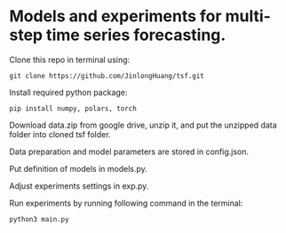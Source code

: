 # Models and experiments for multi-step time series forecasting.

Clone this repo in terminal using:

```
git clone https://github.com/JinlongHuang/tsf.git
```

Install required python package:

```
pip install numpy, polars, torch
```

Download data.zip from google drive, unzip it, and put the unzipped data folder into cloned tsf folder.

Data preparation and model parameters are stored in config.json.

Put definition of models in models.py.

Adjust experiments settings in exp.py.

Run experiments by running following command in the terminal:

```
python3 main.py
```
